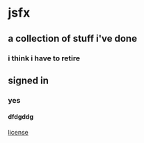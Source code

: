 # jsfx

## a collection of stuff i've done
### i think i have to retire
## signed in
### yes
####  dfdgddg

[license](LICENSE)
